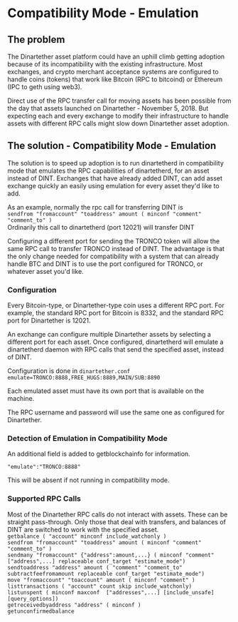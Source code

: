 # Compatibility Mode - Emulation

## The problem
The Dinartether asset platform could have an uphill climb getting adoption because of its incompatibility with the existing infrastructure.  Most exchanges, and crypto merchant acceptance systems are configured to handle coins (tokens) that work like Bitcoin (RPC to bitcoind) or Ethereum (IPC to geth using web3).

Direct use of the RPC transfer call for moving assets has been possible from the day that assets launched on Dinartether - November 5, 2018.  But expecting each and every exchange to modify their infrastructure to handle assets with different RPC calls might slow down Dinartether asset adoption.

## The solution - Compatibility Mode - Emulation
The solution is to speed up adoption is to run dinartetherd in compatibility mode that emulates the RPC capabilities of dinartetherd, for an asset instead of DINT.  Exchanges that have already added DINT, can add asset exchange quickly an easily using emulation for every asset they'd like to add.

As an example, normally the rpc call for transferring DINT is   
```sendfrom "fromaccount" "toaddress" amount ( minconf "comment" "comment_to" )```   
Ordinarily this call to dinartetherd (port 12021) will transfer DINT

Configuring a different port for sending the TRONCO token will allow the same RPC call to transfer TRONCO instead of DINT.  The advantage is that the only change needed for compatibility with a system that can already handle BTC and DINT is to use the port configured for TRONCO, or whatever asset you'd like.

### Configuration
Every Bitcoin-type, or Dinartether-type coin uses a different RPC port.  For example, the standard RPC port for Bitcoin is 8332, and the standard RPC port for Dinartether is 12021.

An exchange can configure multiple Dinartether assets by selecting a different port for each asset.  Once configured, dinartetherd will emulate a dinartetherd daemon with RPC calls that send the specified asset, instead of DINT.

Configuration is done in ```dinartether.conf```  
```emulate=TRONCO:8888,FREE_HUGS:8889,MAIN/SUB:8890```

Each emulated asset must have its own port that is available on the machine.

The RPC username and password will use the same one as configured for Dinartether.

### Detection of Emulation in Compatibility Mode
An additional field is added to getblockchainfo for information. 

```"emulate":"TRONCO:8888"```

This will be absent if not running in compatibility mode.

### Supported RPC Calls

Most of the Dinartether RPC calls do not interact with assets.  These can be straight pass-through.  Only those that deal with transfers, and balances of DINT are switched to work with the specified asset.  
```getbalance ( "account" minconf include_watchonly )```  
```sendfrom "fromaccount" "toaddress" amount ( minconf "comment" "comment_to" )```    
```sendmany "fromaccount" {"address":amount,...} ( minconf "comment" ["address",...] replaceable conf_target "estimate_mode")```  
```sendtoaddress "address" amount ( "comment" "comment_to" subtractfeefromamount replaceable conf_target "estimate_mode")```  
```move "fromaccount" "toaccount" amount ( minconf "comment" )```  
```listtransactions ( "account" count skip include_watchonly)```  
```listunspent ( minconf maxconf  ["addresses",...] [include_unsafe] [query_options])```  
```getreceivedbyaddress "address" ( minconf )```  
```getunconfirmedbalance```  


